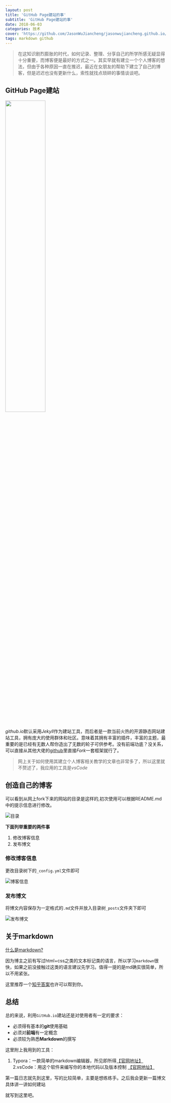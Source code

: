 ```yaml
---
layout: post
title: 'GitHub Page建站的事'
subtitle: 'GitHub Page建站的事'
date: 2018-06-03
categories: 技术
cover: 'https://github.com/JasonWuJiancheng/jasonwujiancheng.github.io/blob/master/screenshot/001/cover.jpg?raw=true'
tags: markdown github
---
```


> 在这知识剧烈膨胀的时代，如何记录、整理、分享自己的所学所感无疑显得十分重要，而博客便是最好的方式之一。其实早就有建立一个个人博客的想法，但由于各种原因一直在推迟，最近在女朋友的帮助下建立了自己的博客，但是迟迟也没有更新什么，索性就找点琐碎的事情谈谈吧。

## GitHub Page建站

<img src="https://gss0.bdstatic.com/94o3dSag_xI4khGkpoWK1HF6hhy/baike/c0%3Dbaike80%2C5%2C5%2C80%2C26/sign=b339f649c7fc1e17e9b284632bf99d66/0dd7912397dda1445da42dedbab7d0a20df486c4.jpg" width="50%">

*github.io*默认采用*Jekyll*作为建站工具，而后者是一款当前火热的开源静态网站建站工具，拥有庞大的使用群体和社区。意味着其拥有丰富的插件，丰富的主题，最重要的是已经有无数人帮你造出了无数的轮子可供参考。没有前端功底？没关系，可以直接从其他大佬的[github](http://github.com/)里直接*Fork*一套框架就行了。

> 网上关于如何使用其建立个人博客相关教学的文章也非常多了，所以这里就不赘述了，我应用的工具是*vsCode*

## 创造自己的博客
可以看到从网上fork下来的网站的目录是这样的,初次使用可以根据README.md中的提示信息进行修改。

![目录](https://github.com/JasonWuJiancheng/jasonwujiancheng.github.io/blob/master/screenshot/001/menu.jpg?raw=true)

**下面列举重要的两件事**

1. 修改博客信息
2. 发布博文

### 修改博客信息

更改目录树下的`_config.yml`文件即可

![博客信息](https://github.com/JasonWuJiancheng/jasonwujiancheng.github.io/blob/master/screenshot/001/_config.jpg?raw=true)

### 发布博文

将博文内容保存为一定格式的`.md`文件并放入目录树`_posts`文件夹下即可

![发布博文](https://github.com/JasonWuJiancheng/jasonwujiancheng.github.io/blob/master/screenshot/001/_posts.jpg?raw=true)

## 关于markdown

[什么是markdown?](https://baike.baidu.com/item/markdown/3245829?fr=aladdin)

因为博主之前有写过html+css之类的文本标记类的语言，所以学习`markdown`很快，如果之前没接触过这类的语言建议先学习。值得一提的是md确实很简单，所以不用紧张。

这里推荐一个[知乎答案](https://www.zhihu.com/question/20409634)也许可以帮到你。

## 总结

总的来说，利用`GitHub.io`建站还是对使用者有一定的要求：

- 必须得有基本的**git**使用基础
- 必须对**前端**有一定概念
- 必须较为熟悉**Markdown**的撰写

这里附上我用到的工具：

1. Typora：一款简单的markdown编辑器，所见即所得[【官网地址】](https://www.typora.io/)
2.vsCode：用这个软件来编写你的本地代码以及版本控制 [【官网地址】](https://code.visualstudio.com/)

第一篇日志就先到这里，写的比较简单，主要是想练练手。之后我会更新一篇博文具体讲一讲如何建站

就写到这里吧。